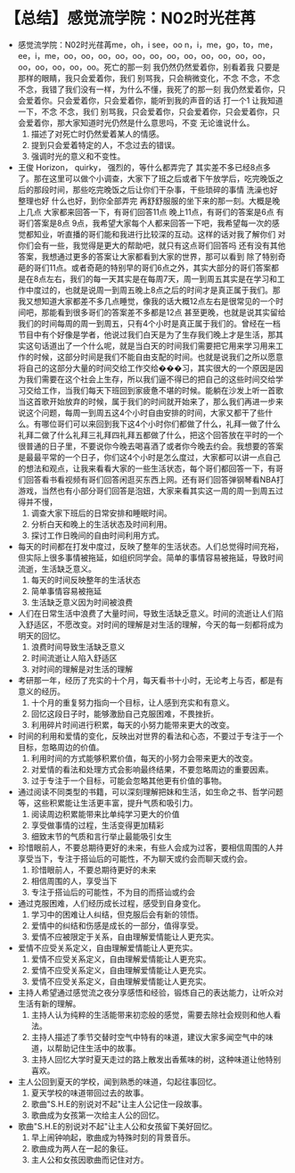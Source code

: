 # 【总结】感觉流学院：N02时光荏苒

-   感觉流学院：N02时光荏苒me，oh，i see，oo n，i，me，go，to，me，ee，i，me，oo，oo，oo，oo，oo，oo，oo，oo，oo，oo，oo，oo，oo，oo，oo，oo，oo。死亡的那一刻 我仍然仍然爱着你，别看着我 只要是那样的眼睛，我只会爱着你，我们 别骂我，只会稍微变化，不念 不念，不念 不念，我错了我们没有一样，为什么不懂，我死了的那一刻 我仍然爱着你，只会爱着你。只会爱着你，只会爱着你，能听到我的声音的话 打一个1 让我知道一下，不念 不念，我们 别骂我，只会爱着你，只会爱着你，只会爱着你，只会爱着你，那大家知道时光仍然是什么意思吗，不变 无论谁说什么。
    1.  描述了对死亡时仍然爱着某人的情感。
    2.  提到只会爱着特定的人，不念过去的错误。
    3.  强调时光的意义和不变性。
-   王俊 Horizon， quirky， 强烈的，等什么都弄完了 其实差不多已经8点多了。那在这里可以做个小调查，大家下了班之后或者下午放学后，吃完晚饭之后的那段时间，那些吃完晚饭之后让你们干杂事，干些琐碎的事情 洗澡也好 整理也好 什么也好，到你全部弄完 再舒舒服服的坐下来的那一刻。大概是晚上几点 大家都来回答一下，有哥们回答11点 晚上11点，有哥们的答案是6点 有哥们答案是8点 9点，我希望大家每个人都来回答一下吧，我希望每一次的感觉都知业，听直播的哥们能和我进行比较深的互动。这样的话对我了解你们 对你们会有一些，我觉得是更大的帮助吧，就只有这点哥们回答吗 还有没有其他答案，我想通过更多的答案让大家都看到大家的世界，那可以看到 除了特别奇葩的哥们11点。或者奇葩的特别早的哥们6点之外，其实大部分的哥们答案都是在8点左右，我们的每一天其实是在每周7天，周一到周五其实是在学习和工作中度过的，也就是说周一到周五晚上8点之后的时间才是真正属于我们。那我又想知道大家都差不多几点睡觉，像我的话大概12点左右是很常见的一个时间吧，那能看到很多哥们的答案差不多都是12点 甚至更晚，也就是说其实留给我们的时间每周的周一到周五，只有4个小时是真正属于我们的。曾经在一档节目中有个好像是学者，他说过我们白天是为了生存我们晚上才是生活，那其实这句话道出了一个什么呢，就是当白天的时间我们需要把它用来学习用来工作的时候，这部分时间是我们不能自由支配的时间。也就是说我们之所以愿意将自己的这部分大量的时间交给工作交给���习，其实很大的一个原因是因为我们需要在这个社会上生存，所以我们逼不得已的把自己的这些时间交给学习交给工作，当我们每天下班回到家疲惫不堪的时候。能躺在沙发上听一首歌当这首歌开始放弃的时候，属于我们的时间就开始来了，那么我们再进一步来说这个问题，每周一到周五这4个小时自由安排的时间，大家又都干了些什么。有哪位哥们可以来回到我下这4个小时你们都做了什么，礼拜一做了什么礼拜二做了什么礼拜三礼拜四礼拜五都做了什么，把这个回答放在平时的一个很普通的日子里，不要说你今晚去喝喜酒了或者你今晚去约会。我想要的答案是最最平常的一个日子，你们这4个小时是怎么度过，大家都可以讲一点自己的想法和观点，让我来看看大家的一些生活状态，每个哥们都回答一下，有哥们回答看书看视频有哥们回答闲逛买东西上网。还有哥们回答弹钢琴看NBA打游戏，当然也有小部分哥们回答是泡妞，大家来看其实这一周的周一到周五过得并不慢，
    1.  调查大家下班后的日常安排和睡眠时间。
    2.  分析白天和晚上的生活状态及时间利用。
    3.  探讨工作日晚间的自由时间利用方式。
-   每天的时间都在打发中度过，反映了整年的生活状态。人们总觉得时间充裕，但实际上很多事情被拖延，如组织同学会。简单的事情容易被拖延，导致时间流逝，生活缺乏意义。
    1.  每天的时间反映整年的生活状态
    2.  简单事情容易被拖延
    3.  生活缺乏意义因为时间被浪费
-   人们在日常生活中浪费了大量时间，导致生活缺乏意义。时间的流逝让人们陷入舒适区，不愿改变。对时间的理解是对生活的理解，今天的每一刻都将成为明天的回忆。
    1.  浪费时间导致生活缺乏意义
    2.  时间流逝让人陷入舒适区
    3.  对时间的理解是对生活的理解
-   考研那一年，经历了充实的十个月，每天看书十小时，无论考上与否，都是有意义的经历。
    1.  十个月的重复努力指向一个目标，让人感到充实和有意义。
    2.  回忆这段日子时，能够激励自己克服困难，不畏挫折。
    3.  利用碎片时间进行积累，每天的小努力能带来更大的改变。
-   时间的利用和爱情的变化，反映出对世界的看法和心态，不要过于专注于一个目标，忽略周边的价值。
    1.  利用时间的方式能够积累价值，每天的小努力会带来更大的改变。
    2.  对爱情的看法和处理方式会影响最终结果，不要忽略周边的重要因素。
    3.  过于专注于一个目标，可能会忽略其他更有价值的事物。
-   通过阅读不同类型的书籍，可以深刻理解把妹和生活，如生命之书、哲学问题等，这些积累能让生活更丰富，提升气质和吸引力。
    1.  阅读周边积累能带来比单纯学习更大的价值
    2.  享受做事情的过程，生活变得更加精彩
    3.  细致末节的气质和言行举止最能吸引女生
-   珍惜眼前人，不要总期待更好的未来，有些人会成为过客，要相信周围的人并享受当下，专注于搭讪后的可能性，不为聊天或约会而聊天或约会。
    1.  珍惜眼前人，不要总期待更好的未来
    2.  相信周围的人，享受当下
    3.  专注于搭讪后的可能性，不为目的而搭讪或约会
-   通过克服困难，人们经历成长过程，感受到自身变化。
    1.  学习中的困难让人纠结，但克服后会有新的领悟。
    2.  爱情中的纠结和伤感是成长的一部分，值得享受。
    3.  爱情不应被限定于关系，自由理解爱情能让人更充实。
-   爱情不应受关系定义，自由理解爱情能让人更充实。
    1.  爱情不应受关系定义，自由理解爱情能让人更充实。
    2.  爱情不应受关系定义，自由理解爱情能让人更充实。
    3.  爱情不应受关系定义，自由理解爱情能让人更充实。
-   主持人希望通过感觉流之夜分享感悟和经验，锻炼自己的表达能力，让听众对生活有新的理解。
    1.  主持人认为纯粹的生活能带来初恋般的感觉，需要去除社会规则和他人看法。
    2.  主持人描述了季节交替时空气中特有的味道，建议大家多闻空气中的味道，以帮助记住生活中的故事。
    3.  主持人回忆大学时夏天走过的路上散发出香蕉味的树，这种味道让他特别喜欢。
-   主人公回到夏天的学校，闻到熟悉的味道，勾起往事回忆。
    1.  夏天学校的味道带回过去的故事。
    2.  歌曲"S.H.E的别说对不起"让主人公记住一段故事。
    3.  歌曲成为女孩第一次给主人公的回忆。
-   歌曲"S.H.E的别说对不起"让主人公和女孩留下美好回忆。
    1.  早上闹钟响起，歌曲成为特殊时刻的背景音乐。
    2.  歌曲成为两人在一起的象征。
    3.  主人公和女孩因歌曲而记住对方。